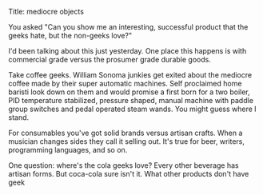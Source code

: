 Title: mediocre objects

You asked "Can you show me an interesting, successful product that the
geeks hate, but the non-geeks love?"

I'd been talking about this just yesterday. One place this happens is
with commercial grade versus the prosumer grade durable goods.

Take coffee geeks. William Sonoma junkies get exited about the mediocre
coffee made by their super automatic machines. Self proclaimed home
baristi look down on them and would promise a first born for a two
boiler, PID temperature stabilized, pressure shaped, manual machine with
paddle group switches and pedal operated steam wands. You might guess
where I stand.

For consumables you've got solid brands versus artisan crafts. When a
musician changes sides they call it selling out. It's true for beer,
writers, programming languages, and so on.

One question: where's the cola geeks love? Every other beverage has
artisan forms. But coca-cola sure isn't it. What other products don't
have geek
